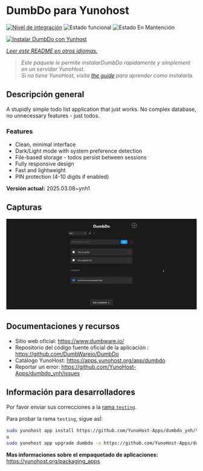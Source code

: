 <!--
Este archivo README esta generado automaticamente<https://github.com/YunoHost/apps/tree/master/tools/readme_generator>
No se debe editar a mano.
-->

# DumbDo para Yunohost

[![Nivel de integración](https://apps.yunohost.org/badge/integration/dumbdo)](https://ci-apps.yunohost.org/ci/apps/dumbdo/)
![Estado funcional](https://apps.yunohost.org/badge/state/dumbdo)
![Estado En Mantención](https://apps.yunohost.org/badge/maintained/dumbdo)

[![Instalar DumbDo con Yunhost](https://install-app.yunohost.org/install-with-yunohost.svg)](https://install-app.yunohost.org/?app=dumbdo)

*[Leer este README en otros idiomas.](./ALL_README.md)*

> *Este paquete le permite instalarDumbDo rapidamente y simplement en un servidor YunoHost.*  
> *Si no tiene YunoHost, visita [the guide](https://yunohost.org/install) para aprender como instalarla.*

## Descripción general

A stupidly simple todo list application that just works. No complex database, no unnecessary features - just todos.

### Features

- Clean, minimal interface
- Dark/Light mode with system preference detection
- File-based storage - todos persist between sessions
- Fully responsive design
- Fast and lightweight
- PIN protection (4-10 digits if enabled)


**Versión actual:** 2025.03.08~ynh1

## Capturas

![Captura de DumbDo](./doc/screenshots/screenshot.png)

## Documentaciones y recursos

- Sitio web oficial: <https://www.dumbware.io/>
- Repositorio del código fuente oficial de la aplicación : <https://github.com/DumbWareio/DumbDo>
- Catálogo YunoHost: <https://apps.yunohost.org/app/dumbdo>
- Reportar un error: <https://github.com/YunoHost-Apps/dumbdo_ynh/issues>

## Información para desarrolladores

Por favor enviar sus correcciones a la [rama `testing`](https://github.com/YunoHost-Apps/dumbdo_ynh/tree/testing).

Para probar la rama `testing`, sigue asÍ:

```bash
sudo yunohost app install https://github.com/YunoHost-Apps/dumbdo_ynh/tree/testing --debug
o
sudo yunohost app upgrade dumbdo -u https://github.com/YunoHost-Apps/dumbdo_ynh/tree/testing --debug
```

**Mas informaciones sobre el empaquetado de aplicaciones:** <https://yunohost.org/packaging_apps>

